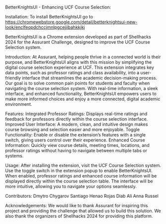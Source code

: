 BetterKnightsUI - Enhancing UCF Course Selection:

Installation:
To install BetterKnightsUI go to https://chromewebstore.google.com/detail/betterknightsui-new-look/enclfeopdchccjmnlpgcejjibahkkjkj

BetterKnightsUI is a Chrome extension developed as part of Shellhacks 2024 for the Assurant Challenge, designed to improve the UCF Course Selection system.


Introduction:
At Assurant, helping people thrive in a connected world is their purpose, and BetterKnightsUI aligns with this mission by simplifying the digital course selection experience at UCF. This extension integrates key data points, such as professor ratings and class availability, into a user-friendly interface that streamlines the academic decision-making process.
Our goal is to solve common pain points for students and faculty when navigating the course selection system. With real-time information, a sleek interface, and enhanced functionality, BetterKnightsUI empowers users to make more informed choices and enjoy a more connected, digital academic environment.

Features:
Integrated Professor Ratings: Displays real-time ratings and feedback for professors directly within the course selection interface.
Improved User Interface: A modern, clean, and intuitive design makes course browsing and selection easier and more enjoyable.
Toggle Functionality: Enable or disable the extension’s features with a single switch, giving users control over their experience.
Enhanced Course Information: Quickly view course details, meeting times, locations, and professor ratings without having to navigate between multiple tabs or systems.




Usage:
After installing the extension, visit the UCF Course Selection system.
Use the toggle switch in the extension popup to enable BetterKnightsUI.
When enabled, professor ratings and enhanced course information will be displayed directly within the course selection table.
The interface will be more intuitive, allowing you to navigate your options seamlessly.


Contributors:
Dmytro Chygarov
Santiago Henao Rojas
Diab Ali
Anna Russel

Acknowledgements:
We would like to thank Assurant for inspiring this project and providing the challenge that allowed us to build this solution. We also thank the organizers of Shellhacks 2024 for providing this platform.
